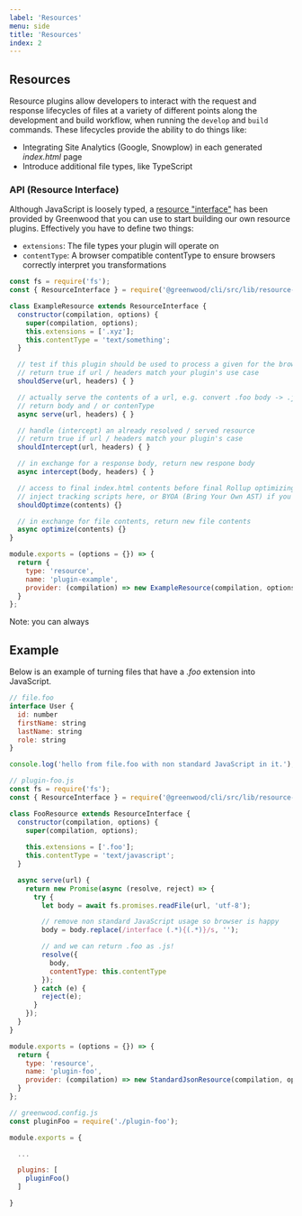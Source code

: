 ```yaml
---
label: 'Resources'
menu: side
title: 'Resources'
index: 2
---
```


## Resources

Resource plugins allow developers to interact with the request and response lifecycles of files at a variety of different points along the development and build workflow, when running the `develop` and `build` commands.  These lifecycles provide the ability to do things like:
- Integrating Site Analytics (Google, Snowplow) in each generated _index.html_ page
- Introduce additional file types, like TypeScript

### API (Resource Interface)
Although JavaScript is loosely typed, a [resource "interface"](https://github.com/ProjectEvergreen/greenwood/tree/master/packages/cli/src/lib/resource-interface.js) has been provided by Greenwood that you can use to start building our own resource plugins.  Effectively you have to define two things:
- `extensions`: The file types your plugin will operate on
- `contentType`: A browser compatible contentType to ensure browsers correctly interpret you transformations

```javascript
const fs = require('fs');
const { ResourceInterface } = require('@greenwood/cli/src/lib/resource-interface');

class ExampleResource extends ResourceInterface {
  constructor(compilation, options) {
    super(compilation, options);
    this.extensions = ['.xyz'];
    this.contentType = 'text/something';
  }

  // test if this plugin should be used to process a given for the browser, ex: `<script type="module" src="index.foo">`
  // return true if url / headers match your plugin's use case
  shouldServe(url, headers) { }

  // actually serve the contents of a url, e.g. convert .foo body -> .js body
  // return body and / or contenType
  async serve(url, headers) { }

  // handle (intercept) an already resolved / served resource
  // return true if url / headers match your plugin's case
  shouldIntercept(url, headers) { }

  // in exchange for a response body, return new respone body 
  async intercept(body, headers) { }

  // access to final index.html contents before final Rollup optimizing step
  // inject tracking scripts here, or BYOA (Bring Your Own AST) if you need more than the contents of the HTML
  shouldOptimze(contents) {}

  // in exchange for file contents, return new file contents 
  async optimize(contents) {}
}

module.exports = (options = {}) => {
  return {
    type: 'resource',
    name: 'plugin-example',
    provider: (compilation) => new ExampleResource(compilation, options)
  }
};
```

Note: you can always

## Example
Below is an example of turning files that have a _.foo_ extension into JavaScript.

```js
// file.foo
interface User {
  id: number
  firstName: string
  lastName: string
  role: string
}

console.log('hello from file.foo with non standard JavaScript in it.');
```

```js
// plugin-foo.js
const fs = require('fs');
const { ResourceInterface } = require('@greenwood/cli/src/lib/resource-interface');

class FooResource extends ResourceInterface {
  constructor(compilation, options) {
    super(compilation, options);
    
    this.extensions = ['.foo'];
    this.contentType = 'text/javascript';
  }

  async serve(url) {
    return new Promise(async (resolve, reject) => {
      try {
        let body = await fs.promises.readFile(url, 'utf-8');

        // remove non standard JavaScript usage so browser is happy
        body = body.replace(/interface (.*){(.*)}/s, '');

        // and we can return .foo as .js!
        resolve({
          body,
          contentType: this.contentType
        });
      } catch (e) {
        reject(e);
      }
    });
  }
}

module.exports = (options = {}) => {
  return {
    type: 'resource',
    name: 'plugin-foo',
    provider: (compilation) => new StandardJsonResource(compilation, options)
  }
};

// greenwood.config.js
const pluginFoo = require('./plugin-foo');

module.exports = {

  ...

  plugins: [
    pluginFoo()
  ]

}
```